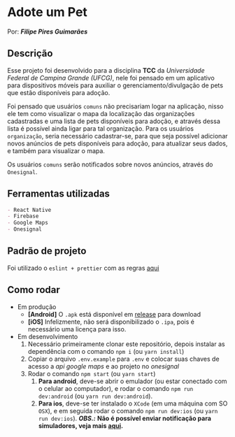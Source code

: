 # Adote um Pet

Por: _**Filipe Pires Guimarães**_

## Descrição

Esse projeto foi desenvolvido para a disciplina **TCC** da _Universidade Federal de Campina Grande (UFCG)_, nele foi pensado em um aplicativo para dispositivos móveis para auxiliar o gerenciamento/divulgação de pets que estão disponíveis para adoção.

Foi pensado que usuários `comuns` não precisariam logar na aplicação, nisso ele tem como visualizar o mapa da localização das organizações cadastradas e uma lista de pets disponíveis para adoção, e através dessa lista é possível ainda ligar para tal organização. Para os usuários `organização`, seria necessário cadastrar-se, para que seja possível adicionar novos anúncios de pets disponíveis para adoção, para atualizar seus dados, e também para visualizar o mapa.

Os usuários `comuns` serão notificados sobre novos anúncios, através do `Onesignal`.

## Ferramentas utilizadas

```md
- React Native
- Firebase
- Google Maps
- Onesignal
```

## Padrão de projeto

Foi utilizado o `eslint + prettier` com as regras [aqui](./.eslintrc.js)

## Como rodar

- Em produção
  - **[Android]** O `.apk` está disponível em [release](https://github.com/filipepiresg/adote-um-pet/releases) para download
  - **[iOS]** Infelizmente, não será disponibilizado o `.ipa`, pois é necessário uma licença para isso.
- Em desenvolvimento
  1. Necessário primeiramente clonar este repositório, depois instalar as dependência com o comando `npm i` (ou `yarn install`)
  2. Copiar o arquivo `.env.example` para `.env` e colocar suas chaves de acesso a _api google maps_ e ao projeto no _onesignal_
  3. Rodar o comando `npm start` (ou `yarn start`)
     1. **Para android**, deve-se abrir o emulador (ou estar conectado com o celular ao computador), e rodar o comando `npm run dev:android` (ou `yarn run dev:android`).
     2. **Para ios**, deve-se ter instalado o `XCode` (em uma máquina com SO `OSX`), e em seguida rodar o comando `npm run dev:ios` (ou `yarn run dev:ios`). _**OBS.:**_ **Não é possível enviar notificação para simuladores, veja mais [aqui](https://documentation.onesignal.com/docs/troubleshooting-ios#3-test-on-mobile-device).**
